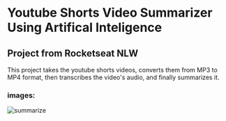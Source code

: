 # Youtube Shorts Video Summarizer Using Artifical Inteligence
## Project from Rocketseat NLW
This project takes the youtube shorts videos, converts them from MP3 to MP4 format, then transcribes the video's audio, and finally summarizes it.

### images:
![summarize](https://github.com/PedroNunes22/NWL-IA/assets/119435629/84567438-0f34-4b7f-9f10-fa40b6d02cfa)
